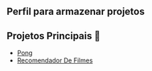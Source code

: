 ## Perfil para armazenar projetos

## Projetos Principais 🚀
- [Pong](https://github.com/RyanDias24/js-pong)
- [Recomendador De Filmes](https://github.com/RyanDias24/js-recomendador_filmes)

